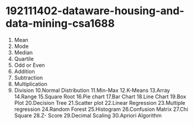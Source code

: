 # 192111402-dataware-housing-and-data-mining-csa1688
1. Mean
2. Mode
3. Median
4. Quartile
5. Odd or Even
6. Addition 
7. Subtraction
8. Multiplication
9. Division
10.Normal Distribution
11.Min-Max
12.K-Means
13.Array
14.Range
15.Square Root
16.Pie chart
17.Bar Chart
18.Line Chart
19.Box Plot
20.Decision Tree
21.Scatter plot
22.Linear Regression
23.Multiple regression
24.Random Forest
25.Histogram
26.Confusion Matrix
27.Chi Square
28.Z- Score
29.Decimal Scaling
30.Apriori Algorithm

